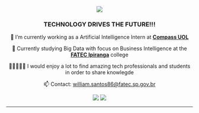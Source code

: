 <h1 align="center">
    <img src="https://readme-typing-svg.herokuapp.com/?font=Righteous&size=35&center=true&vCenter=true&width=500&height=70&duration=4000&lines=Hi+There!+👋;+I'm+William+Santos!🤓;" />
</h1>

<h3 align="center">TECHNOLOGY DRIVES THE FUTURE!!! </h3>

<div align="center">
 
 🔭 I’m currently working as a Artificial Intelligence Intern at [**Compass UOL**](https://compass.uol/en/home/)  
 
 📝 Currently studying Big Data with focus on Business Intelligence at the [**FATEC Ipiranga**](https://fatecipiranga.cps.sp.gov.br/cursos/big-data-para-negocios/) college  

 👨🏽‍🤝‍👨🏻 I would enjoy a lot to find amazing tech professionals and students in order to share knowlegde 

 📫 Contact: william.santos86@fatec.sp.gov.br 

 </div>

 <div align="center"> 
  <a href="https://www.instagram.com/wilpassion4_u/" target="_blank"><img src="https://img.shields.io/badge/-Instagram-%23E4405F?style=for-the-badge&logo=instagram&logoColor=white" target="_blank"></a>
  <a href="https://www.linkedin.com/in/william-santos-194a76131/" target="_blank"><img src="https://img.shields.io/badge/-LinkedIn-%230077B5?style=for-the-badge&logo=linkedin&logoColor=white" target="_blank"></a> 

 <hr/>
